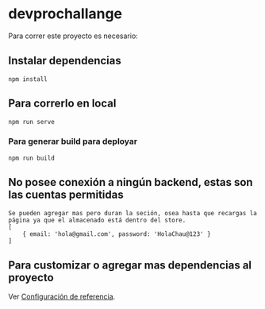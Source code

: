 # devprochallange

Para correr este proyecto es necesario:

## Instalar dependencias
```
npm install
```

## Para correrlo en local
```
npm run serve
```

### Para generar build para deployar
```
npm run build
```

## No posee conexión a ningún backend, estas son las cuentas permitidas
```
Se pueden agregar mas pero duran la seción, osea hasta que recargas la página ya que el almacenado está dentro del store.
[
    { email: 'hola@gmail.com', password: 'HolaChau@123' }
]
```


## Para customizar o agregar mas dependencias al proyecto
Ver [Configuración de referencia](https://cli.vuejs.org/config/).
